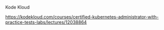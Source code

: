 
Kode Kloud

https://kodekloud.com/courses/certified-kubernetes-administrator-with-practice-tests-labs/lectures/12038864


